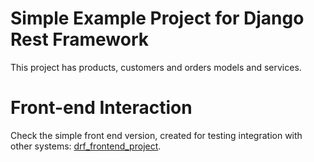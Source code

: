 # Simple Example Project for Django Rest Framework

This project has products, customers and orders models and services.

# Front-end Interaction

Check the simple front end version, created for testing integration with other systems: [drf_frontend_project](https://github.com/leon-rdo/drf_frontend_project.git).